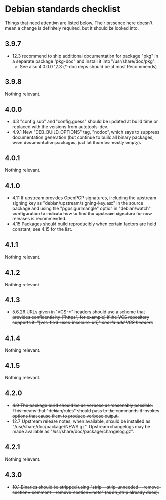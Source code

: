 # Debian standards checklist

Things that need attention are listed below.
Their presence here doesn't mean a change is definitely required, but it should be looked into.

## 3.9.7

* 12.3 recommend to ship additional documentation for package "pkg" in a separate package "pkg-doc" and install it into "/usr/share/doc/pkg".
  * See also 4.0.0.0 12.3 (*-doc deps should be at most Recommends)

## 3.9.8

Nothing relevant.

## 4.0.0

* 4.3 "config.sub" and "config.guess" should be updated at build time or replaced with the versions from autotools-dev.
* 4.9.1 New "DEB\_BUILD\_OPTIONS" tag, "nodoc", which says to suppress documentation generation (but continue to build all binary packages, even documentation packages, just let them be mostly empty).

## 4.0.1

Nothing relevant.

## 4.1.0

* 4.11 If upstream provides OpenPGP signatures, including the upstream signing key as "debian/upstream/signing-key.asc" in the source package and using the "pgpsigurlmangle" option in "debian/watch" configuration to indicate how to find the upstream signature for new releases is recommended.
* 4.15 Packages should build reproducibly when certain factors are held constant; see 4.15 for the list.

## 4.1.1

Nothing relevant.

## 4.1.2

Nothing relevant.

## 4.1.3

* ~~5.6.26 URLs given in "VCS-*" headers should use a scheme that provides confidentiality ("https", for example) if the VCS repository supports it. "[vcs-field-uses-insecure-uri]" _should add VCS headers_~~

## 4.1.4

Nothing relevant.

## 4.1.5

Nothing relevant.

## 4.2.0

* ~~4.9 The package build should be as verbose as reasonably possible. This means that "debian/rules" should pass to the commands it invokes options that cause them to produce verbose output.~~
* 12.7 Upstream release notes, when available, should be installed as "/usr/share/doc/package/NEWS.gz". Upstream changelogs may be made available as "/usr/share/doc/package/changelog.gz".

## 4.2.1

Nothing relevant.

## 4.3.0

* ~~10.1 Binaries should be stripped using "strip --strip-unneeded --remove- section=.comment --remove-section=.note" (as dh\_strip already does).~~

